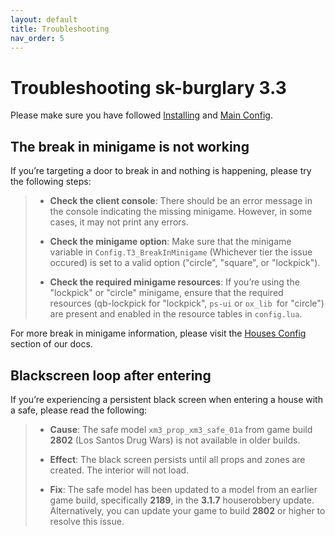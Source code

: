 ```yaml
---
layout: default
title: Troubleshooting
nav_order: 5
---
```


# Troubleshooting sk-burglary 3.3

Please make sure you have followed [Installing](https://mknzz.github.io/burglary-docs/install.html) and [Main Config](https://mknzz.github.io/burglary-docs/config.html).

## The break in minigame is not working

If you’re targeting a door to break in and nothing is happening, please try the following steps:

> - **Check the client console**: There should be an error message in the console indicating the missing minigame. However, in some cases, it may not print any errors.
>
> - **Check the minigame option**: Make sure that the minigame variable in `Config.T3_BreakInMinigame` (Whichever tier the issue occured) is set to a valid option ("circle", "square", or "lockpick").
>
> - **Check the required minigame resources**: If you’re using the "lockpick" or "circle" minigame, ensure that the required resources (qb-lockpick for "lockpick", `ps-ui` or `ox_lib `for "circle") are present and enabled in the resource tables in `config.lua`.

For more break in minigame information, please visit the [Houses Config](https://mknzz.github.io/burglary-docs/tier_config.html) section of our docs.

## Blackscreen loop after entering

If you’re experiencing a persistent black screen when entering a house with a safe, please read the following:

> - **Cause**: The safe model `xm3_prop_xm3_safe_01a` from game build **2802** (Los Santos Drug Wars) is not available in older builds.
>
> - **Effect**: The black screen persists until all props and zones are created. The interior will not load.
>
> - **Fix**: The safe model has been updated to a model from an earlier game build, specifically **2189**, in the **3.1.7** houserobbery update. Alternatively, you can update your game to build **2802** or higher to resolve this issue.



